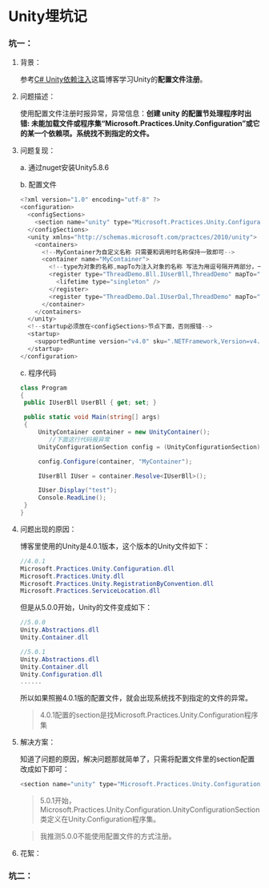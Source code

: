 # Unity埋坑记

### 坑一：

1. 背景：

   参考[C# Unity依赖注入](https://www.cnblogs.com/wwj1992/p/6728370.html)这篇博客学习Unity的**配置文件注册**。

2. 问题描述：

   使用配置文件注册时报异常，异常信息：**创建 unity 的配置节处理程序时出错: 未能加载文件或程序集“Microsoft.Practices.Unity.Configuration”或它的某一个依赖项。系统找不到指定的文件。**

3. 问题复现：

   a. 通过nuget安装Unity5.8.6

   b. 配置文件

   ```c#
   <?xml version="1.0" encoding="utf-8" ?>
   <configuration>
     <configSections>
       <section name="unity" type="Microsoft.Practices.Unity.Configuration.UnityConfigurationSection, Microsoft.Practices.Unity.Configuration" />
     </configSections>
     <unity xmlns="http://schemas.microsoft.com/practces/2010/unity">
       <containers>
         <!--MyContainer为自定义名称 只需要和调用时名称保持一致即可-->
         <container name="MyContainer">
           <!--type为对象的名称,mapTo为注入对象的名称 写法为用逗号隔开两部分，一是类的全部，包括命名空间，二是程序集名称-->
           <register type="ThreadDemo.Bll.IUserBll,ThreadDemo" mapTo="ThreadDemo.Bll.impl.UserBll,ThreadDemo">
             <lifetime type="singleton" />
           </register>
           <register type="ThreadDemo.Dal.IUserDal,ThreadDemo" mapTo="ThreadDemo.Dal.impl.UserDal,ThreadDemo"/>
         </container>
       </containers>
     </unity>
     <!--startup必须放在<configSections>节点下面，否则报错-->
     <startup>
       <supportedRuntime version="v4.0" sku=".NETFramework,Version=v4.5.2" />
     </startup>
   </configuration>
   ```

   c. 程序代码

   ```c#
   class Program
   {
   	public IUserBll UserBll { get; set; }
   
   	public static void Main(string[] args)
   	{
   		UnityContainer container = new UnityContainer();
           //下面这行代码报异常
   		UnityConfigurationSection config = (UnityConfigurationSection)ConfigurationManager.GetSection(UnityConfigurationSection.SectionName);
   
   		config.Configure(container, "MyContainer");
   
   		IUserBll IUser = container.Resolve<IUserBll>();
   
   		IUser.Display("test");
   		Console.ReadLine();
   	}
   }
   ```

4. 问题出现的原因：

   博客里使用的Unity是4.0.1版本，这个版本的Unity文件如下：

   ```c#
   //4.0.1
   Microsoft.Practices.Unity.Configuration.dll
   Microsoft.Practices.Unity.dll
   Microsoft.Practices.Unity.RegistrationByConvention.dll
   Microsoft.Practices.ServiceLocation.dll
   ```

   但是从5.0.0开始，Unity的文件变成如下：

   ```c#
   //5.0.0
   Unity.Abstractions.dll
   Unity.Container.dll
   
   //5.0.1
   Unity.Abstractions.dll
   Unity.Container.dll
   Unity.Configuration.dll
   ......
   ```

   所以如果照搬4.0.1版的配置文件，就会出现系统找不到指定的文件的异常。

   > 4.0.1配置的section是找Microsoft.Practices.Unity.Configuration程序集

5. 解决方案：

   知道了问题的原因，解决问题那就简单了，只需将配置文件里的section配置改成如下即可：

   ```c#
   <section name="unity" type="Microsoft.Practices.Unity.Configuration.UnityConfigurationSection, Unity.Configuration" />
   ```

   > 5.0.1开始，Microsoft.Practices.Unity.Configuration.UnityConfigurationSection类定义在Unity.Configuration程序集。

   > 我推测5.0.0不能使用配置文件的方式注册。

6. 花絮：



### 坑二：


